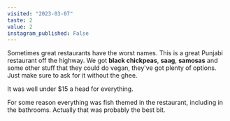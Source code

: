 ```yaml
---
visited: "2023-03-07"
taste: 2
value: 2
instagram_published: False
---
```


Sometimes great restaurants have the worst names. This is a great Punjabi restaurant off the highway. We got **black chickpeas**, **saag**, **samosas** and some other stuff that they could do vegan, they've got plenty of options. Just make sure to ask for it without the ghee.

It was well under $15 a head for everything. 

For some reason everything was fish themed in the restaurant, including in the bathrooms. Actually that was probably the best bit.
